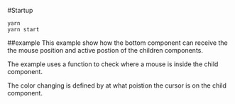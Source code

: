#Startup

```text
yarn
yarn start
```

##example
This example show how the bottom component can receive the the mouse position and
active postion of the children components.

The example uses a function to check where a mouse is inside the child component.

The color changing is defined by at what poistion the cursor is on the child component.

